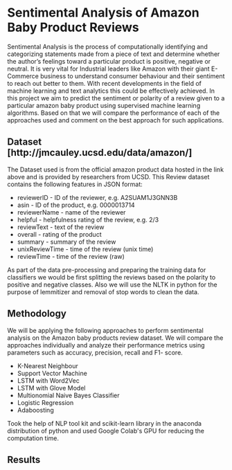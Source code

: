<h1> Sentimental Analysis of Amazon Baby Product Reviews </h1>
<p>
Sentimental Analysis is the process of computationally identifying and categorizing statements made from a piece of text and determine whether the author’s feelings toward a particular product is positive, negative or neutral. It is very vital for Industrial leaders like Amazon with their giant E-Commerce business to understand consumer behaviour and their sentiment to reach out better to them. With recent developments in the field of machine learning and text analytics this could be effectively achieved. In this project we aim to predict the sentiment or polarity of a review given to a particular amazon baby product using supervised machine learning algorithms. Based on that we will compare the performance of each of the approaches used and comment on the best approach for such applications.
</p>

<h2> Dataset [http://jmcauley.ucsd.edu/data/amazon/] </h2>
<p>
The Dataset used is from the official amazon product data hosted in the link above
and is provided by researchers from UCSD. This Review dataset contains the following features in
JSON format:
</p>
<ul>
  <li> reviewerID - ID of the reviewer, e.g. A2SUAM1J3GNN3B </li>
  <li> asin - ID of the product, e.g. 0000013714 </li>
  <li> reviewerName - name of the reviewer </li>
  <li> helpful - helpfulness rating of the review, e.g. 2/3 </li>
  <li> reviewText - text of the review </li>
  <li> overall - rating of the product </li>
  <li> summary - summary of the review </li>
  <li> unixReviewTime - time of the review (unix time) </li>
  <li> reviewTime - time of the review (raw) </li>
</ul>
<p>
As part of the data pre-processing and preparing the training data for classifiers we would be first splitting the reviews based on the polarity to positive and negative classes. Also we will use the NLTK in python for the purpose of lemmitizer and removal of stop words to clean the data.
</p>
<h2> Methodology  </h2>
<p>
We will be applying the following approaches to perform sentimental analysis on the Amazon baby products review dataset. We will compare the approaches individually and analyze their performance metrics using parameters such as accuracy, precision, recall and F1-
score. 
<ul>
  <li> K-Nearest Neighbour </li>
<li> Support Vector Machine </li>
<li> LSTM with Word2Vec </li>
<li> LSTM with Glove Model </li>
<li> Multionomial Naive Bayes Classifier </li>
<li> Logistic Regression </li>
<li> Adaboosting </li>
</ul> 
Took the help of NLP tool kit and scikit-learn library in the anaconda distribution of
python and used Google Colab's GPU for reducing the computation time.
 </p>
<h2> Results </h2>
